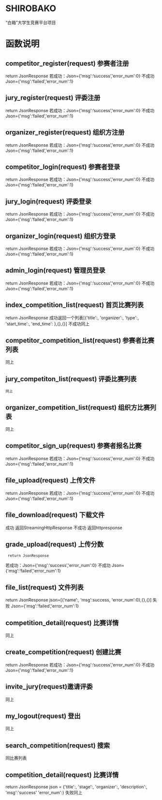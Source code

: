 # SHIROBAKO
“白箱”大学生竞赛平台项目
# 函数说明

## competitor_register(request) 参赛者注册
  return JsonResponse
  若成功：Json={'msg':‘success’,'error_num':0}
  不成功 Json={'msg':‘failed’,'error_num':1}
  
## jury_register(request)   评委注册
  return JsonResponse
  若成功：Json={'msg':‘success’,'error_num':0}
  不成功 Json={'msg':‘failed’,'error_num':1}
  
## organizer_register(request)   组织方注册
  return JsonResponse
  若成功：Json={'msg':‘success’,'error_num':0}
  不成功 Json={'msg':‘failed’,'error_num':1}
  
## competitor_login(request) 参赛者登录
  return JsonResponse
  若成功：Json={'msg':‘success’,'error_num':0}
  不成功 Json={'msg':‘failed’,'error_num':1}
  
## jury_login(request)   评委登录
  return JsonResponse
  若成功：Json={'msg':‘success’,'error_num':0}
  不成功 Json={'msg':‘failed’,'error_num':1}
  
## organizer_login(request)   组织方登录
  return JsonResponse
  若成功：Json={'msg':‘success’,'error_num':0}
  不成功 Json={'msg':‘failed’,'error_num':1}
  
## admin_login(request) 管理员登录
   return JsonResponse
  若成功：Json={'msg':‘success’,'error_num':0}
  不成功 Json={'msg':‘failed’,'error_num':1}
  
## index_competition_list(request) 首页比赛列表
  return JsonResponse
  成功返回一个列表[{'title':,
                   'organizer':,
                   'type':,
                   'start_time':,
                   'end_time':
                   },{},{}]
  不成功同上
## competitor_competition_list(request) 参赛者比赛列表
   同上
## jury_competiton_list(request) 评委比赛列表
    同上
    
## organizer_competition_list(request) 组织方比赛列表
  同上
  
## competitor_sign_up(request) 参赛者报名比赛
  return JsonResponse
  若成功：Json={'msg':‘success’,'error_num':0}
  不成功 Json={'msg':‘failed’,'error_num':1}
  
## file_upload(request) 上传文件
  return JsonResponse
  若成功：Json={'msg':‘success’,'error_num':0}
  不成功 Json={'msg':‘failed’,'error_num':1}
  
## file_download(request) 下载文件
   成功  返回StreamingHttpResponse
   不成功 返回httpresponse
   
## grade_upload(request) 上传分数
     return JsonResponse
  若成功：Json={'msg':‘success’,'error_num':0}
  不成功 Json={'msg':‘failed’,'error_num':1}
  
## file_list(request) 文件列表
  return JsonResponse
  json=[{‘name’:,
         'msg':success,
         'error_num':0},{},{}]
  失败  Json={'msg':‘failed’,'error_num':1}
  
## competition_detail(request) 比赛详情
  同上
 
## create_competition(request) 创建比赛
return JsonResponse
  若成功：Json={'msg':‘success’,'error_num':0}
  不成功 Json={'msg':‘failed’,'error_num':1}
  
## invite_jury(request)邀请评委
同上

## my_logout(request) 登出
同上

## search_competition(request) 搜索
同比赛列表

## competition_detail(request) 比赛详情
return JsonResponse
json = {'title':,
        'stage':,
        'organizer':,
        'description':,
        'msg':'success'
        'error_num':}
 失败同上
